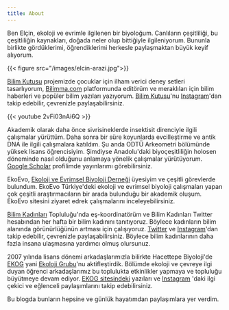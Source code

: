 ```yaml
---
title: About
---
```


Ben Elçin, ekoloji ve evrimle ilgilenen bir biyoloğum. Canlıların çeşitliliği, bu çeşitliliğin kaynakları, doğada neler olup bittiğiyle ilgileniyorum. Bununla birlikte gördüklerimi, öğrendiklerimi herkesle paylaşmaktan büyük keyif alıyorum. 

{{< figure src="/images/elcin-arazi.jpg">}}

[Bilim Kutusu](https://bilimkutusu.com/) projemizde çocuklar için ilham verici deney setleri tasarlıyorum, [Bilimma.com](https://www.bilimma.com/) platformunda editörüm ve meraklıları için bilim haberleri ve popüler bilim yazıları yazıyorum. [Bilim Kutusu](https://www.instagram.com/bilimkutusucom)'nu  [Instagram](https://www.instagram.com/bilimkutusucom)'dan takip edebilir, çevrenizle paylaşabilirsiniz. 

{{< youtube 2vFi03nAi6Q >}}

Akademik olarak daha önce sivrisineklerde insektisit direnciyle ilgili çalışmalar yürüttüm. Daha sonra bir süre koyunlarda evcilleştirme ve antik DNA ile ilgili çalışmalara katıldım. Şu anda ODTÜ Arkeometri bölümünde yüksek lisans öğrencisiyim. Şimdiyse Anadolu'daki biyoçeşitliliğin holosen döneminde nasıl olduğunu anlamaya yönelik çalışmalar yürütüyorum. [Google Scholar](https://scholar.google.com.tr/citations?user=WNhtRggAAAAJ&hl=tr&oi=ao) profilimde yayınlarımı görebilirsiniz. 

EkoEvo, [Ekoloji ve Evrimsel Biyoloji Derneği](http://www.ekoevo.org) üyesiyim ve çeşitli görevlerde bulundum. EkoEvo Türkiye'deki ekoloji ve evrimsel biyoloji çalışmaları yapan çok çeşitli araştırmacıların bir arada bulunduğu bir akademik oluşum. EkoEvo sitesini ziyaret edrek çalışmalarını inceleyebilirsiniz. 

[Bilim Kadınları](http://bilimkadinlari.com/) Topluluğu'nda eş-koordinatörüm ve Bilim Kadınları Twitter hesabından her hafta bir bilim kadınını tanıtıyoruz. Böylece kadınların bilim alanında görünürlüğünün artması için çalışıyoruz. [Twitter](https://twitter.com/Bilimkadinlari) ve [Instagram](https://www.instagram.com/bilimkadinlari/)'dan takip edebilir, çevrenizle paylaşabilirsiniz. Böylece bilim kadınlarının daha fazla insana ulaşmasına yardımcı olmuş olursunuz. 

2007 yılında lisans dönemi arkadaşlarımızla bilirkte Hacettepe Biyoloji'de [EKOG](https://ekog.org/) yani [Ekoloji Grubu](https://ekog.org/)'nu aktifleştirdik. Bölümde ekoloji ve çevreye ilgi duyan öğrenci arkadaşlarımız bu toplulukta etkinlikler yapmaya ve topluluğu büyütmeye devam ediyor. [EKOG sitesindeki](https://ekog.org/) yazıları ve [Instagram](https://www.instagram.com/huekog/) 'daki ilgi çekici ve eğlenceli paylaşımlarını takip edebilirsiniz.  

Bu blogda bunların hepsine ve günlük hayatımdan paylaşımlara yer verdim. 

